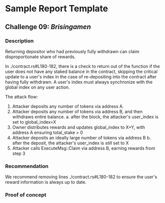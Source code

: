 # Sample Report Template

## Challenge 09: *Brisingamen*

### Description

Returning depositor who had previously fully withdrawn can claim disproportionate share of rewards.

In ./contract.rs#L180-182, there is a check to return out of the function if the user does not have any staked balance in the contract, skipping the critical update to a user's index in the case of re-depositing into the contract after having fully withdrawn. A user's index must always synchronize with the global index on any user action.

The attack flow:

1. Attacker deposits any number of tokens via address A.
2. Attacker deposits any number of tokens via address B, and then withdraws entire balance.
  a. after the block, the attacker's user_index is set to global_index=X
3. Owner distributes rewards and updates global_index to X+Y, with address A ensuring total_stake > 0
4. Attacker deposits an ideally large number of tokens via address B
  b. after the deposit, the attacker's user_index is *still* set to X
5. Attacker calls ExecuteMsg::Claim via address B, earning rewards from step 3

### Recommendation

We recommend removing lines ./contract.rs#L180-182 to ensure the user's reward information is always up to date.

### Proof of concept

```rust

```
